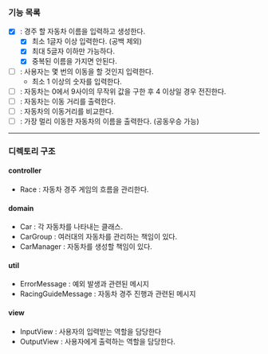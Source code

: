 ### 기능 목록

- [x] : 경주 할 자동차 이름을 입력하고 생성한다.
    - [x] 최소 1글자 이상 입력한다. (공백 제외)
    - [x] 최대 5글자 이하만 가능하다.
    - [x] 중복된 이름을 가지면 안된다.
- [ ] : 사용자는 몇 번의 이동을 할 것인지 입력한다.
    - 최소 1 이상의 숫자를 입력한다.
- [ ] : 자동차는 0에서 9사이의 무작위 값을 구한 후 4 이상일 경우 전진한다.
- [ ] : 자동차는 이동 거리를 출력한다.
- [ ] : 자동차의 이동거리를 비교한다.
- [ ] : 가장 멀리 이동한 자동차의 이름을 출력한다. (공동우승 가능)

---

### 디렉토리 구조

#### controller

- Race : 자동차 경주 게임의 흐름을 관리한다.

#### domain

- Car : 각 자동차를 나타내는 클래스.
- CarGroup : 여러대의 자동차를 관리하는 책임이 있다.
- CarManager : 자동차를 생성할 책임이 있다.

#### util

- ErrorMessage : 예외 발생과 관련된 메시지
- RacingGuideMessage : 자동차 경주 진행과 관련된 메시지

#### view

- InputView : 사용자의 입력받는 역할을 담당한다
- OutputView : 사용자에게 출력하는 역할을 담당한다.
